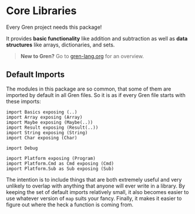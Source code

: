 # Core Libraries

Every Gren project needs this package!

It provides **basic functionality** like addition and subtraction as well as **data structures** like arrays, dictionaries, and sets.

> **New to Gren?** Go to [gren-lang.org](https://gren-lang.org) for an overview.

## Default Imports

The modules in this package are so common, that some of them are imported by default in all Gren files. So it is as if every Gren file starts with these imports:

```gren
import Basics exposing (..)
import Array exposing (Array)
import Maybe exposing (Maybe(..))
import Result exposing (Result(..))
import String exposing (String)
import Char exposing (Char)

import Debug

import Platform exposing (Program)
import Platform.Cmd as Cmd exposing (Cmd)
import Platform.Sub as Sub exposing (Sub)
```

The intention is to include things that are both extremely useful and very unlikely to overlap with anything that anyone will ever write in a library. By keeping the set of default imports relatively small, it also becomes easier to use whatever version of `map` suits your fancy. Finally, it makes it easier to figure out where the heck a function is coming from.

